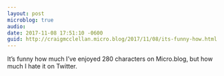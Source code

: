 ```yaml
---
layout: post
microblog: true
audio: 
date: 2017-11-08 17:51:10 -0600
guid: http://craigmcclellan.micro.blog/2017/11/08/its-funny-how.html
---
```

It’s funny how much I’ve enjoyed 280 characters on Micro.blog, but how much I hate it on Twitter.
